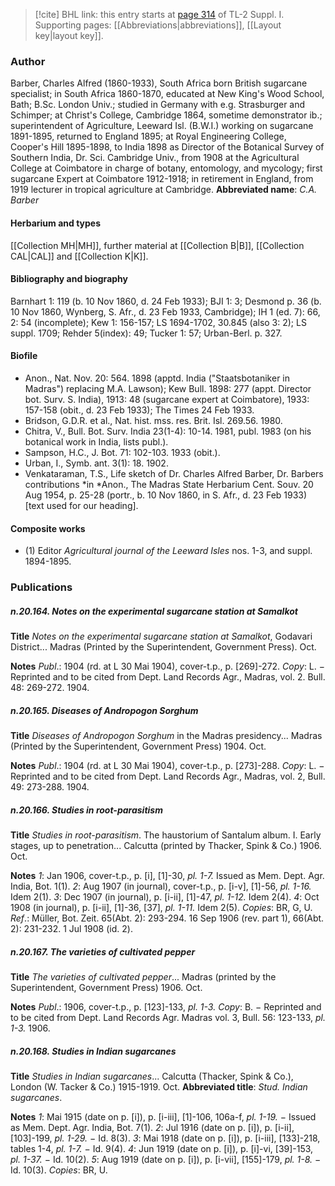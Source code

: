 > [!cite] BHL link: this entry starts at [page 314](https://www.biodiversitylibrary.org/page/33265041) of TL-2 Suppl. I.
> Supporting pages: [[Abbreviations|abbreviations]], [[Layout key|layout key]].

### Author

Barber, Charles Alfred (1860-1933), South Africa born British sugarcane specialist; in South Africa 1860-1870, educated at New King's Wood School, Bath; B.Sc. London Univ.; studied in Germany with e.g. Strasburger and Schimper; at Christ's College, Cambridge 1864, sometime demonstrator ib.; superintendent of Agriculture, Leeward Isl. (B.W.I.) working on sugarcane 1891-1895, returned to England 1895; at Royal Engineering College, Cooper's Hill 1895-1898, to India 1898 as Director of the Botanical Survey of Southern India, Dr. Sci. Cambridge Univ., from 1908 at the Agricultural College at Coimbatore in charge of botany, entomology, and mycology; first sugarcane Expert at Coimbatore 1912-1918; in retirement in England, from 1919 lecturer in tropical agriculture at Cambridge. 
**Abbreviated name**: *C.A. Barber*

#### Herbarium and types

[[Collection MH|MH]], further material at [[Collection B|B]], [[Collection CAL|CAL]] and [[Collection K|K]].

#### Bibliography and biography

Barnhart 1: 119 (b. 10 Nov 1860, d. 24 Feb 1933); BJI 1: 3; Desmond p. 36 (b. 10 Nov 1860, Wynberg, S. Afr., d. 23 Feb 1933, Cambridge); IH 1 (ed. 7): 66, 2: 54 (incomplete); Kew 1: 156-157; LS 1694-1702, 30.845 (also 3: 2); LS suppl. 1709; Rehder 5(index): 49; Tucker 1: 57; Urban-Berl. p. 327.

#### Biofile

- Anon., Nat. Nov. 20: 564. 1898 (apptd. India ("Staatsbotaniker in Madras") replacing M.A. Lawson); Kew Bull. 1898: 277 (appt. Director bot. Surv. S. India), 1913: 48 (sugarcane expert at Coimbatore), 1933: 157-158 (obit., d. 23 Feb 1933); The Times 24 Feb 1933.
- Bridson, G.D.R. et al., Nat. hist. mss. res. Brit. Isl. 269.56. 1980.
- Chitra, V., Bull. Bot. Surv. India 23(1-4): 10-14. 1981, publ. 1983 (on his botanical work in India, lists publ.).
- Sampson, H.C., J. Bot. 71: 102-103. 1933 (obit.).
- Urban, I., Symb. ant. 3(1): 18. 1902.
- Venkataraman, T.S., Life sketch of Dr. Charles Alfred Barber, Dr. Barbers contributions *in *Anon., The Madras State Herbarium Cent. Souv. 20 Aug 1954, p. 25-28 (portr., b. 10 Nov 1860, in S. Afr., d. 23 Feb 1933) \[text used for our heading\].

#### Composite works

- (1) Editor *Agricultural journal of the Leeward Isles* nos. 1-3, and suppl. 1894-1895.

### Publications

##### n.20.164. Notes on the experimental sugarcane station at Samalkot

**Title**
*Notes on the experimental sugarcane station at Samalkot*, Godavari District... Madras (Printed by the Superintendent, Government Press). Oct.

**Notes**
*Publ*.: 1904 (rd. at L 30 Mai 1904), cover-t.p., p. \[269\]-272. *Copy*: L. − Reprinted and to be cited from Dept. Land Records Agr., Madras, vol. 2. Bull. 48: 269-272. 1904.

##### n.20.165. Diseases of Andropogon Sorghum

**Title**
*Diseases of Andropogon Sorghum* in the Madras presidency... Madras (Printed by the Superintendent, Government Press) 1904. Oct.

**Notes**
*Publ*.: 1904 (rd. at L 30 Mai 1904), cover-t.p., p. \[273\]-288. *Copy*: L. − Reprinted and to be cited from Dept. Land Records Agr., Madras, vol. 2, Bull. 49: 273-288. 1904.

##### n.20.166. Studies in root-parasitism

**Title**
*Studies in root-parasitism*. The haustorium of Santalum album. I. Early stages, up to penetration... Calcutta (printed by Thacker, Spink & Co.) 1906. Oct.

**Notes**
*1*: Jan 1906, cover-t.p., p. \[i\], \[1\]-30, *pl. 1-7.* Issued as Mem. Dept. Agr. India, Bot. 1(1).
*2*: Aug 1907 (in journal), cover-t.p., p. \[i-v\], \[1\]-56, *pl. 1-16.* Idem 2(1).
*3*: Dec 1907 (in journal), p. \[i-ii\], \[1\]-47, *pl. 1-12.* Idem 2(4).
*4*: Oct 1908 (in journal), p. \[i-ii\], \[1\]-36, \[37\], *pl. 1-11.* Idem 2(5).
*Copies*: BR, G, U.
*Ref*.: Müller, Bot. Zeit. 65(Abt. 2): 293-294. 16 Sep 1906 (rev. part 1), 66(Abt. 2): 231-232. 1 Jul 1908 (id. 2).

##### n.20.167. The varieties of cultivated pepper

**Title**
*The varieties of cultivated pepper*... Madras (printed by the Superintendent, Government Press) 1906. Oct.

**Notes**
*Publ*.: 1906, cover-t.p., p. \[123\]-133, *pl. 1-3.* *Copy*: B. − Reprinted and to be cited from Dept. Land Records Agr. Madras vol. 3, Bull. 56: 123-133, *pl. 1-3.* 1906.

##### n.20.168. Studies in Indian sugarcanes

**Title**
*Studies in Indian sugarcanes*... Calcutta (Thacker, Spink & Co.), London (W. Tacker & Co.) 1915-1919. Oct.
**Abbreviated title**: *Stud. Indian sugarcanes*.

**Notes**
*1*: Mai 1915 (date on p. \[i\]), p. \[i-iii\], \[1\]-106, 106a-f, *pl. 1-19.* − Issued as Mem. Dept. Agr. India, Bot. 7(1).
*2*: Jul 1916 (date on p. \[i\]), p. \[i-ii\], \[103\]-199, *pl. 1-29.* − Id. 8(3).
*3*: Mai 1918 (date on p. \[i\]), p. \[i-iii\], \[133\]-218, tables 1-4, *pl. 1-7.* − Id. 9(4).
*4*: Jun 1919 (date on p. \[i\]), p. \[i\]-vi, \[39\]-153, *pl. 1-37.* − Id. 10(2).
*5*: Aug 1919 (date on p. \[i\]), p. \[i-vii\], \[155\]-179, *pl. 1-8.* − Id. 10(3).
*Copies*: BR, U.

